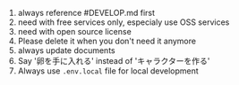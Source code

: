 1. always reference #DEVELOP.md first
2. need with free services only, especialy use OSS services
3. need with open source license
4. Please delete it when you don't need it anymore
5. always update documents
6. Say '卵を手に入れる' instead of 'キャラクターを作る'
7. Always use `.env.local` file for local development